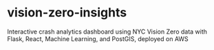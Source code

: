 # vision-zero-insights
Interactive crash analytics dashboard using NYC Vision Zero data with Flask, React, Machine Learning, and PostGIS, deployed on AWS
